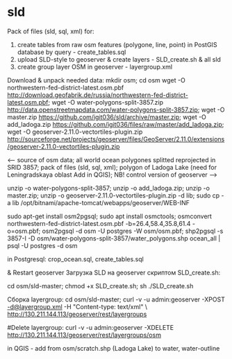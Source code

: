 # sld
Pack of files (sld, sql, xml) for:
1. create tables from raw osm features (polygone, line, point) in PostGIS database by query - create_tables.sql
2. upload SLD-style to geoserver & create layers - SLD_create.sh & all sld
3. create group layer OSM in geoserver - layergroup.xml

Download & unpack needed data:
mkdir osm; cd osm
wget -O northwestern-fed-district-latest.osm.pbf http://download.geofabrik.de/russia/northwestern-fed-district-latest.osm.pbf; wget -O water-polygons-split-3857.zip http://data.openstreetmapdata.com/water-polygons-split-3857.zip; wget -O master.zip https://github.com/igit036/sld/archive/master.zip; wget -O add_ladoga.zip https://github.com/igit036/files/raw/master/add_ladoga.zip; wget -O geoserver-2.11.0-vectortiles-plugin.zip http://sourceforge.net/projects/geoserver/files/GeoServer/2.11.0/extensions/geoserver-2.11.0-vectortiles-plugin.zip

<-- source of osm data; all world ocean polygones splitted reprojected in SRID 3857; pack of files (sld, sql, xml); polygon of Ladoga Lake (need for Leningradskaya oblast Add in QGIS); NB! control version of geoserver -->

unzip -o water-polygons-split-3857; unzip -o add_ladoga.zip; unzip -o master.zip; unzip -o geoserver-2.11.0-vectortiles-plugin.zip -d lib; sudo cp -a lib /opt/bitnami/apache-tomcat/webapps/geoserver/WEB-INF

sudo apt-get install osm2pgsql; sudo apt install osmctools; osmconvert northwestern-fed-district-latest.osm.pbf -b=26.4,58.4,35.8,61.4 -o=osm.pbf; osm2pgsql -d osm -U postgres  -W osm/osm.pbf; shp2pgsql -s 3857-I -D osm/water-polygons-split-3857/water_polygons.shp ocean_all |  psql -U postgres -d osm

in Postgresql:
crop_ocean.sql, create_tables.sql

& Restart geoserver
Загрузка SLD на geoserver скриптом SLD_create.sh:

cd osm/sld-master; chmod +x SLD_create.sh; sh ./SLD_create.sh

Сборка layergroup:
cd osm/sld-master; curl -v -u admin:geoserver -XPOST -d@layergroup.xml -H "Content-type: text/xml" \ http://130.211.144.113/geoserver/rest/layergroups
  
#Delete layergroup: curl -v -u admin:geoserver -XDELETE \
  http://130.211.144.113/geoserver/rest/layergroups/osm
  
  in QGIS - add from osm/scratch.shp (Ladoga Lake) to water, water-outline
